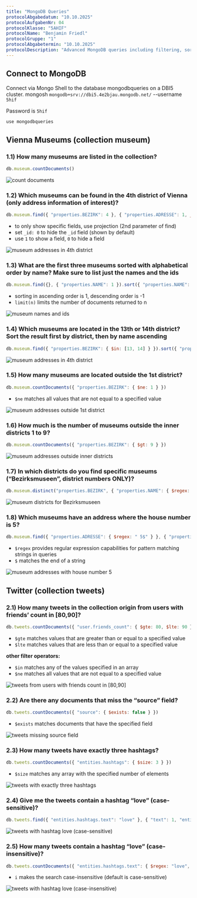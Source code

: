 ```yaml
---
title: "MongoDB Queries"
protocolAbgabedatum: "10.10.2025"
protocolAufgabenNr: 04
protocolKlasse: "5AHIF"
protocolName: "Benjamin Friedl"
protocolGruppe: "1"
protocolAbgabetermin: "10.10.2025"
protocolDescription: "Advanced MongoDB queries including filtering, sorting, and aggregation"
---
```


## Connect to MongoDB

Connect via Mongo Shell to the database mongodbqueries on a DBI5 cluster.
mongosh `mongodb+srv://dbi5.4e2bjau.mongodb.net/` --username `5hif`

Password is `5hif`

```js
use mongodbqueries
```

## Vienna Museums (collection museum)

### 1.1) How many museums are listed in the collection?

```js
db.museum.countDocuments()
```

![count documents](/images/mongodb_queries_img1.png)

### 1.2) Which museums can be found in the 4th district of Vienna (only address information of interest)?

```js
db.museum.find({ "properties.BEZIRK": 4 }, { "properties.ADRESSE": 1, _id: 0 })
```

- to only show specific fields, use projection (2nd parameter of find)
- set `_id: 0` to hide the `_id` field (shown by default)
- use `1` to show a field, `0` to hide a field

![museum addresses in 4th district](/images/mongodb_queries_img2.png)

### 1.3) What are the first three museums sorted with alphabetical order by name? Make sure to list just the names and the ids

```js
db.museum.find({}, { "properties.NAME": 1 }).sort({ "properties.NAME": 1 }).limit(3)
```

- sorting in ascending order is 1, descending order is -1
- `limit(n)` limits the number of documents returned to n

![museum names and ids](/images/mongodb_queries_img3.png)

### 1.4) Which museums are located in the 13th or 14th district? Sort the result first by district, then by name ascending

```js
db.museum.find({ "properties.BEZIRK": { $in: [13, 14] } }).sort({ "properties.BEZIRK": 1, "properties.NAME": 1 })
```

![museum addresses in 4th district](/images/mongodb_queries_img2.png)

### 1.5) How many museums are located outside the 1st district?

```js
db.museum.countDocuments({ "properties.BEZIRK": { $ne: 1 } })
```

- `$ne` matches all values that are not equal to a specified value

![museum addresses outside 1st district](/images/mongodb_queries_img4.png)

### 1.6) How much is the number of museums outside the inner districts 1 to 9?

```js
db.museum.countDocuments({ "properties.BEZIRK": { $gt: 9 } })
```

![museum addresses outside inner districts](/images/mongodb_queries_img5.png)

### 1.7) In which districts do you find specific museums (“Bezirksmuseen”, district numbers ONLY)?

```js
db.museum.distinct("properties.BEZIRK", { "properties.NAME": { $regex: "Bezirksmuseum" } })
```

![museum districts for Bezirksmuseen](/images/mongodb_queries_img6.png)

### 1.8) Which museums have an address where the house number is 5?

```js
db.museum.find({ "properties.ADRESSE": { $regex: " 5$" } }, { "properties.NAME": 1, "properties.ADRESSE": 1, _id: 0 })
```

- `$regex` provides regular expression capabilities for pattern matching strings in queries
- `$` matches the end of a string

![museum addresses with house number 5](/images/mongodb_queries_img7.png)

## Twitter (collection tweets)

### 2.1) How many tweets in the collection origin from users with friends’ count in [80,90]?

```js
db.tweets.countDocuments({ "user.friends_count": { $gte: 80, $lte: 90 } })
```

- `$gte` matches values that are greater than or equal to a specified value
- `$lte` matches values that are less than or equal to a specified value

**other filter operators:**

- `$in` matches any of the values specified in an array
- `$ne` matches all values that are not equal to a specified value

![tweets from users with friends count in [80,90]](/images/mongodb_queries_img8.png)

### 2.2) Are there any documents that miss the “source” field?

```js
db.tweets.countDocuments({ "source": { $exists: false } })
```

- `$exists` matches documents that have the specified field

![tweets missing source field](/images/mongodb_queries_img9.png)

### 2.3) How many tweets have exactly three hashtags?

```js
db.tweets.countDocuments({ "entities.hashtags": { $size: 3 } })
```

- `$size` matches any array with the specified number of elements

![tweets with exactly three hashtags](/images/mongodb_queries_img10.png)

### 2.4) Give me the tweets contain a hashtag “love” (case-sensitive)?

```js
db.tweets.find({ "entities.hashtags.text": "love" }, { "text": 1, "entities.hashtags": 1 })
```

![tweets with hashtag love (case-sensitive)](/images/mongodb_queries_img11.png)

### 2.5) How many tweets contain a hashtag “love” (case-insensitive)?

```js
db.tweets.countDocuments({ "entities.hashtags.text": { $regex: "love", $options: "i" } })
```

- `i` makes the search case-insensitive (default is case-sensitive)

![tweets with hashtag love (case-insensitive)](/images/mongodb_queries_img12.png)
